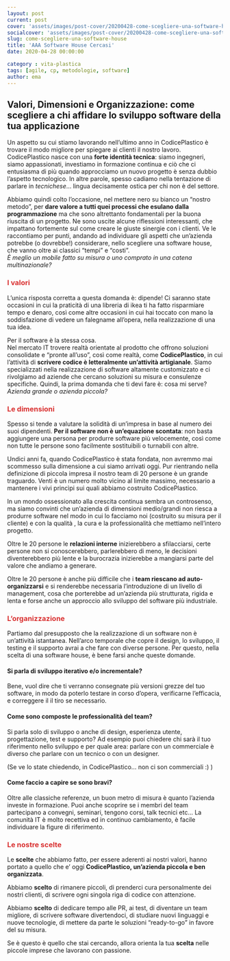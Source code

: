 ```yaml
---
layout: post
current: post
cover: 'assets/images/post-cover/20200428-come-scegliere-una-software-house.jpg'
socialcover: 'assets/images/post-cover/20200428-come-scegliere-una-software-house-s.jpg'
slug: come-scegliere-una-software-house
title: 'AAA Software House Cercasi'
date: 2020-04-28 00:00:00

category : vita-plastica
tags: [agile, cp, metodologie, software]
author: ema 
---
```




## Valori, Dimensioni e Organizzazione: come scegliere a chi affidare lo sviluppo software della tua applicazione

Un aspetto su cui stiamo lavorando nell’ultimo anno in CodicePlastico è trovare il modo migliore per spiegare ai clienti il nostro lavoro. CodicePlastico nasce con una **forte identità tecnica**: siamo ingegneri, siamo appassionati, investiamo in formazione continua e ciò che ci entusiasma di più quando approcciamo un nuovo progetto è senza dubbio l’aspetto tecnologico. In altre parole, spesso cadiamo nella tentazione di parlare in *tecnichese*... lingua decisamente ostica per chi non è del settore.

Abbiamo quindi colto l’occasione, nel mettere nero su bianco un “nostro metodo”, per <strong>dare valore a tutti quei processi che esulano dalla programmazione</strong> ma che sono altrettanto fondamentali per la buona riuscita di un progetto. Ne sono uscite alcune riflessioni interessanti, che impattano fortemente sul come creare le giuste sinergie con i clienti. Ve le raccontiamo per punti, andando ad individuare gli aspetti che un’azienda potrebbe (o dovrebbe!) considerare, nello scegliere una software house,  che vanno oltre ai classici “tempi” e “costi”.
<br/>
<cite>È meglio un mobile fatto su misura o uno comprato in una catena multinazionale? </cite>
<br/>
<h3 style="color:#D93232">I valori</h3>
L’unica risposta corretta a questa domanda è: dipende! Ci saranno state occasioni in cui la praticità di una libreria di ikea ti ha fatto risparmiare tempo e denaro, così come altre occasioni in cui hai toccato con mano la soddisfazione di vedere un falegname all’opera,  nella realizzazione di una tua idea. 

Per il software è la stessa cosa. <br/>
Nel  mercato IT trovere realtà orientate al prodotto che offrono soluzioni consolidate e “pronte all’uso”, così come realtà, come <strong>CodicePlastico</strong>, in cui l’attività di <strong>scrivere codice è letteralmente un’attività artigianale</strong>. Siamo specializzati nella realizzazione di software altamente customizzato e ci rivolgiamo ad aziende che cercano soluzioni su misura e consulenze specifiche. Quindi, la prima domanda che ti devi fare è: cosa mi serve?
<br/>
<cite>Azienda grande o azienda piccola? </cite>
<br/>

<h3 style="color:#D93232">Le dimensioni</h3>
Spesso si tende a valutare la solidità di un’impresa in base al numero dei suoi dipendenti. <strong>Per il software non è un’equazione scontata</strong>: non basta aggiungere una persona per produrre software più velocemente, così come non tutte le persone sono facilmente sostituibili o turnabili con altre. 

Undici anni fa, quando CodicePlastico è stata fondata, non avremmo mai scommesso sulla dimensione a cui siamo arrivati oggi. Pur rientrando nella definizione di piccola impresa  il nostro team di 20 persone è un grande traguardo. Venti è un numero molto vicino al limite massimo, necessario a mantenere i vivi princìpi sui quali abbiamo costruito CodicePlastico.

In un mondo ossessionato alla crescita continua sembra un controsenso, ma siamo convinti che un’azienda di dimensioni medio/grandi non  riesca a produrre software nel modo in cui lo facciamo noi (costruito su misura per il cliente) e con la qualità , la cura e la professionalità che mettiamo nell’intero progetto.

Oltre le 20 persone le <strong>relazioni interne</strong> inizierebbero a sfilacciarsi, certe persone non si conoscerebbero, parlerebbero di meno, le decisioni diventerebbero più lente e la burocrazia inizierebbe a mangiarsi parte del valore che andiamo a generare.

Oltre le 20 persone è anche più difficile che i <strong>team riescano ad auto-organizzarsi</strong> e si renderebbe necessaria l’introduzione di un livello di management, cosa che porterebbe ad un’azienda più strutturata, rigida e lenta e forse anche un approccio allo sviluppo del software più industriale.

<h3 style="color:#D93232">L’organizzazione</h3>

Partiamo dal presupposto che la realizzazione di un software non è un’attività istantanea.  Nell’arco temporale che copre il design, lo sviluppo, il testing e il supporto avrai a che fare con diverse persone.  Per questo, nella scelta di una software house, è bene farsi anche queste domande.

#### Si parla di sviluppo iterativo e/o incrementale? 

Bene, vuol dire che ti verranno consegnate più versioni grezze del tuo software, in modo da poterlo testare in corso d’opera, verificarne l’efficacia, e correggere il il tiro se necessario.

#### Come sono composte le professionalità del team? 

Si parla solo di sviluppo o anche di design, esperienza utente, progettazione, test e supporto? Ad esempio puoi chiedere chi sarà il tuo riferimento nello sviluppo e per quale area: parlare con un commerciale è diverso che parlare con un tecnico o con un designer. 

(Se ve lo state chiedendo, in CodicePlastico… non ci son commerciali :) )


#### Come faccio a capire se sono bravi? 

Oltre alle classiche referenze, un buon metro di misura è quanto l’azienda investe in formazione. Puoi anche scoprire se i membri del team partecipano a convegni, seminari, tengono corsi, talk tecnici etc… La comunità IT è molto recettiva ed in continuo cambiamento, è facile individuare la figure di riferimento.

<h3 style="color:#D93232"> Le nostre scelte</h3>
Le <strong>scelte</strong> che abbiamo fatto, per essere aderenti ai nostri valori, hanno portato a quello che e’ oggi <strong>CodicePlastico, un’azienda piccola e ben organizzata</strong>. 

Abbiamo <strong>scelto</strong> di rimanere piccoli, di prenderci cura personalmente dei nostri clienti, di scrivere ogni singola riga di codice con attenzione.

Abbiamo <strong>scelto</strong> di dedicare tempo alle PR, ai test, di diventare un team migliore, di scrivere software divertendoci, di studiare nuovi linguaggi e nuove tecnologie,  di mettere da parte le soluzioni “ready-to-go” in favore del su misura. 

Se è questo è quello che stai cercando, allora orienta la tua <strong>scelta</strong> nelle piccole imprese che lavorano con passione. 